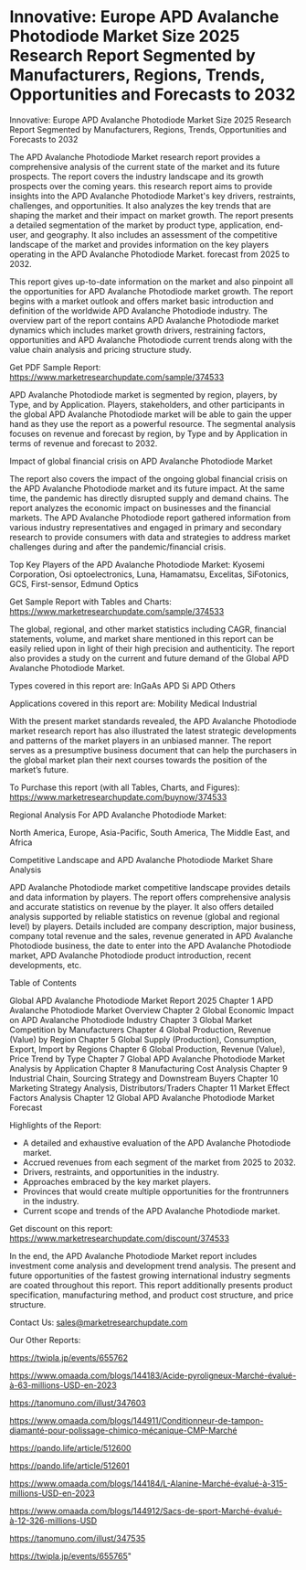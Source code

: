# Innovative: Europe APD Avalanche Photodiode Market Size 2025 Research Report Segmented by Manufacturers, Regions, Trends, Opportunities and Forecasts to 2032
 Innovative: Europe APD Avalanche Photodiode Market Size 2025 Research Report Segmented by Manufacturers, Regions, Trends, Opportunities and Forecasts to 2032

The APD Avalanche Photodiode Market research report provides a comprehensive analysis of the current state of the market and its future prospects. The report covers the industry landscape and its growth prospects over the coming years. this research report aims to provide insights into the APD Avalanche Photodiode Market's key drivers, restraints, challenges, and opportunities. It also analyzes the key trends that are shaping the market and their impact on market growth. The report presents a detailed segmentation of the market by product type, application, end-user, and geography. It also includes an assessment of the competitive landscape of the market and provides information on the key players operating in the APD Avalanche Photodiode Market. forecast from 2025 to 2032.

This report gives up-to-date information on the market and also pinpoint all the opportunities for APD Avalanche Photodiode market growth. The report begins with a market outlook and offers market basic introduction and definition of the worldwide APD Avalanche Photodiode industry. The overview part of the report contains APD Avalanche Photodiode market dynamics which includes market growth drivers, restraining factors, opportunities and APD Avalanche Photodiode current trends along with the value chain analysis and pricing structure study.

Get PDF Sample Report: https://www.marketresearchupdate.com/sample/374533

APD Avalanche Photodiode market is segmented by region, players, by Type, and by Application. Players, stakeholders, and other participants in the global APD Avalanche Photodiode market will be able to gain the upper hand as they use the report as a powerful resource. The segmental analysis focuses on revenue and forecast by region, by Type and by Application in terms of revenue and forecast to 2032.

Impact of global financial crisis on APD Avalanche Photodiode Market

The report also covers the impact of the ongoing global financial crisis on the APD Avalanche Photodiode market and its future impact. At the same time, the pandemic has directly disrupted supply and demand chains. The report analyzes the economic impact on businesses and the financial markets. The APD Avalanche Photodiode report gathered information from various industry representatives and engaged in primary and secondary research to provide consumers with data and strategies to address market challenges during and after the pandemic/financial crisis.

Top Key Players of the APD Avalanche Photodiode Market:
Kyosemi Corporation, Osi optoelectronics, Luna, Hamamatsu, Excelitas, SiFotonics, GCS, First-sensor, Edmund Optics


Get Sample Report with Tables and Charts: https://www.marketresearchupdate.com/sample/374533

The global, regional, and other market statistics including CAGR, financial statements, volume, and market share mentioned in this report can be easily relied upon in light of their high precision and authenticity. The report also provides a study on the current and future demand of the Global APD Avalanche Photodiode Market.

Types covered in this report are:
InGaAs APD
Si APD
Others


Applications covered in this report are:
Mobility
Medical
Industrial


With the present market standards revealed, the APD Avalanche Photodiode market research report has also illustrated the latest strategic developments and patterns of the market players in an unbiased manner. The report serves as a presumptive business document that can help the purchasers in the global market plan their next courses towards the position of the market’s future.

To Purchase this report (with all Tables, Charts, and Figures): https://www.marketresearchupdate.com/buynow/374533

Regional Analysis For APD Avalanche Photodiode Market:

North America, Europe, Asia-Pacific, South America, The Middle East, and Africa

Competitive Landscape and APD Avalanche Photodiode Market Share Analysis

APD Avalanche Photodiode market competitive landscape provides details and data information by players. The report offers comprehensive analysis and accurate statistics on revenue by the player. It also offers detailed analysis supported by reliable statistics on revenue (global and regional level) by players. Details included are company description, major business, company total revenue and the sales, revenue generated in APD Avalanche Photodiode business, the date to enter into the APD Avalanche Photodiode market, APD Avalanche Photodiode product introduction, recent developments, etc.

Table of Contents

Global APD Avalanche Photodiode Market Report 2025
Chapter 1 APD Avalanche Photodiode Market Overview
Chapter 2 Global Economic Impact on APD Avalanche Photodiode Industry
Chapter 3 Global Market Competition by Manufacturers
Chapter 4 Global Production, Revenue (Value) by Region
Chapter 5 Global Supply (Production), Consumption, Export, Import by Regions
Chapter 6 Global Production, Revenue (Value), Price Trend by Type
Chapter 7 Global APD Avalanche Photodiode Market Analysis by Application
Chapter 8 Manufacturing Cost Analysis
Chapter 9 Industrial Chain, Sourcing Strategy and Downstream Buyers
Chapter 10 Marketing Strategy Analysis, Distributors/Traders
Chapter 11 Market Effect Factors Analysis
Chapter 12 Global APD Avalanche Photodiode Market Forecast

Highlights of the Report:

- A detailed and exhaustive evaluation of the APD Avalanche Photodiode market.
- Accrued revenues from each segment of the market from 2025 to 2032.
- Drivers, restraints, and opportunities in the industry.
- Approaches embraced by the key market players.
- Provinces that would create multiple opportunities for the frontrunners in the industry.
- Current scope and trends of the APD Avalanche Photodiode market.

Get discount on this report: https://www.marketresearchupdate.com/discount/374533

In the end, the APD Avalanche Photodiode Market report includes investment come analysis and development trend analysis. The present and future opportunities of the fastest growing international industry segments are coated throughout this report. This report additionally presents product specification, manufacturing method, and product cost structure, and price structure.

Contact Us:
sales@marketresearchupdate.com

Our Other Reports:

https://twipla.jp/events/655762

https://www.omaada.com/blogs/144183/Acide-pyroligneux-Marché-évalué-à-63-millions-USD-en-2023

https://tanomuno.com/illust/347603

https://www.omaada.com/blogs/144911/Conditionneur-de-tampon-diamanté-pour-polissage-chimico-mécanique-CMP-Marché

https://pando.life/article/512600

https://pando.life/article/512601

https://www.omaada.com/blogs/144184/L-Alanine-Marché-évalué-à-315-millions-USD-en-2023

https://www.omaada.com/blogs/144912/Sacs-de-sport-Marché-évalué-à-12-326-millions-USD

https://tanomuno.com/illust/347535

https://twipla.jp/events/655765"
